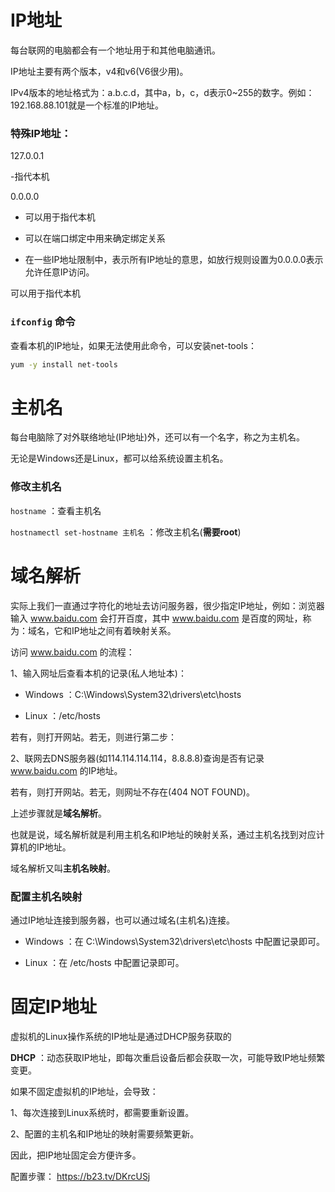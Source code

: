 # IP地址

每台联网的电脑都会有一个地址用于和其他电脑通讯。

IP地址主要有两个版本，v4和v6(V6很少用)。

IPv4版本的地址格式为：a.b.c.d，其中a，b，c，d表示0~255的数字。例如：192.168.88.101就是一个标准的IP地址。

### 特殊IP地址：

127.0.0.1

-指代本机

0.0.0.0 

- 可以用于指代本机

- 可以在端口绑定中用来确定绑定关系

- 在一些IP地址限制中，表示所有IP地址的意思，如放行规则设置为0.0.0.0表示允许任意IP访问。

可以用于指代本机


### `ifconfig` 命令

查看本机的IP地址，如果无法使用此命令，可以安装net-tools：

```bash
yum -y install net-tools
```

# 主机名

每台电脑除了对外联络地址(IP地址)外，还可以有一个名字，称之为主机名。

无论是Windows还是Linux，都可以给系统设置主机名。

### 修改主机名

`hostname` ：查看主机名

`hostnamectl set-hostname 主机名` ：修改主机名(**需要root**)

# 域名解析

实际上我们一直通过字符化的地址去访问服务器，很少指定IP地址，例如：浏览器输入 www.baidu.com 会打开百度，其中 www.baidu.com 是百度的网址，称为：域名，它和IP地址之间有着映射关系。

访问 www.baidu.com 的流程：

1、输入网址后查看本机的记录(私人地址本)：

- Windows ：C:\Windows\System32\drivers\etc\hosts

- Linux ：/etc/hosts

若有，则打开网站。若无，则进行第二步：

2、联网去DNS服务器(如114.114.114.114，8.8.8.8)查询是否有记录 www.baidu.com 的IP地址。

若有，则打开网站。若无，则网址不存在(404 NOT FOUND)。

上述步骤就是**域名解析**。

也就是说，域名解析就是利用主机名和IP地址的映射关系，通过主机名找到对应计算机的IP地址。

域名解析又叫**主机名映射**。

### 配置主机名映射

通过IP地址连接到服务器，也可以通过域名(主机名)连接。

- Windows ：在 C:\Windows\System32\drivers\etc\hosts 中配置记录即可。

- Linux ：在 /etc/hosts 中配置记录即可。

# 固定IP地址

虚拟机的Linux操作系统的IP地址是通过DHCP服务获取的

**DHCP** ：动态获取IP地址，即每次重启设备后都会获取一次，可能导致IP地址频繁变更。

如果不固定虚拟机的IP地址，会导致：

1、每次连接到Linux系统时，都需要重新设置。

2、配置的主机名和IP地址的映射需要频繁更新。

因此，把IP地址固定会方便许多。

配置步骤：
https://b23.tv/DKrcUSj




